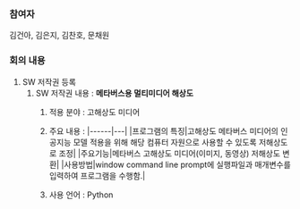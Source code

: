 ### 참여자

김건아, 김은지, 김찬호, 문채원

### 회의 내용

1. SW 저작권 등록
    1. SW  저작권 내용 : **메타버스용 멀티미디어 해상도**
        1. 적용 분야 : 고해상도 미디어
        2. 주요 내용 :
           |------|---|
           |프로그램의 특징|고해상도 메타버스 미디어의 인공지능 모델 적용을 위해 해당 컴퓨터 자원으로 사용할 수 있도록 저해상도로 조정|
           |주요기능|메타버스 고해상도 미디어(이미지, 동영상) 저해상도 변환|
           |사용방법|window command line prompt에 실행파일과 매개변수를 입력하여 프로그램을 수행함.|
        
        3. 사용 언어 : Python
